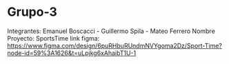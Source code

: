 # Grupo-3
Integrantes: Emanuel Boscacci - Guillermo Spila - Mateo Ferrero
Nombre Proyecto: SportsTime
link figma: https://www.figma.com/design/6puRHbuRUndmNVYgoma2Dz/Sport-Time?node-id=59%3A1626&t=uLpjkg6xAhaibT1U-1
